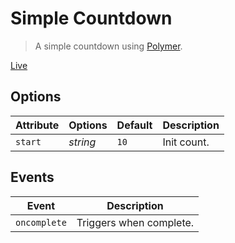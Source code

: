 # Simple Countdown

> A simple countdown using [Polymer](http://www.polymer-project.org/).

[Live](http://ericksahara.github.io/simple-countdown/)

## Options

Attribute     | Options     | Default      | Description
---           | ---         | ---          | ---
`start`       | *string*    | `10`         | Init count.

## Events

Event         | Description
---           | ---
`oncomplete`  | Triggers when complete.
